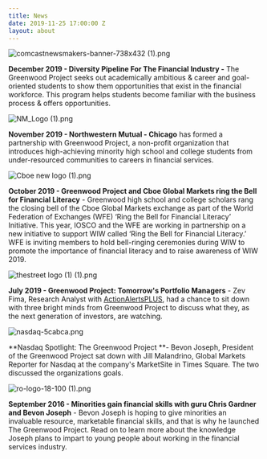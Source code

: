 ```yaml
---
title: News
date: 2019-11-25 17:00:00 Z
layout: about
---
```


![comcastnewsmakers-banner-738x432 (1).png](/uploads/comcastnewsmakers-banner-738x432%20(1).png)

**December 2019 - Diversity Pipeline For The Financial Industry -** The Greenwood Project seeks out academically ambitious & career and goal-oriented students to show them opportunities that exist in the financial workforce. This program helps students become familiar with the business process & offers opportunities.

![NM_Logo (1).png](/uploads/NM_Logo%20(1).png)

**November 2019 - Northwestern Mutual - Chicago** has formed a partnership with Greenwood Project, a non-profit organization that introduces high-achieving minority high school and college students from under-resourced communities to careers in financial services.

![Cboe new logo (1).png](/uploads/Cboe%20new%20logo%20(1).png)

**October 2019 - Greenwood Project and Cboe Global Markets ring the Bell for Financial Literacy** - Greenwood high school and college scholars rang the closing bell of the Cboe Global Markets exchange as part of the World Federation of Exchanges (WFE) ‘Ring the Bell for Financial Literacy’ Initiative. This year, IOSCO and the WFE are working in partnership on a new initiative to support WIW called ‘Ring the Bell for Financial Literacy.’ WFE is inviting members to hold bell-ringing ceremonies during WIW to promote the importance of financial literacy and to raise awareness of WIW 2019.

![thestreet logo (1) (1).png](/uploads/thestreet%20logo%20(1)%20(1).png)

**July 2019 - Greenwood Project: Tomorrow's Portfolio Managers** - Zev Fima, Research Analyst with [ActionAlertsPLUS](https://aap.thestreet.com/), had a chance to sit down with three bright minds from Greenwood Project to discuss what they, as the next generation of investors, are watching.

![nasdaq-5cabca.png](/uploads/nasdaq-5cabca.png)

**Nasdaq Spotlight: The Greenwood Project **- Bevon Joseph, President of the Greenwood Project sat down with Jill Malandrino, Global Markets Reporter for Nasdaq at the company's MarketSite in Times Square. The two discussed the organizations goals.

![ro-logo-18-100 (1).png](/uploads/ro-logo-18-100%20(1).png)

**September 2016 - Minorities gain financial skills with guru Chris Gardner and Bevon Joseph** - Bevon Joseph is hoping to give minorities an invaluable resource, marketable financial skills, and that is why he launched The Greenwood Project. Read on to learn more about the knowledge Joseph plans to impart to young people about working in the financial services industry.